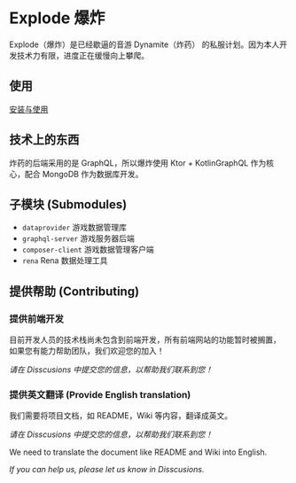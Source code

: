# Explode 爆炸

Explode（爆炸）是已经歇逼的音游 Dynamite（炸药） 的私服计划。因为本人开发技术力有限，进度正在缓慢向上攀爬。

## 使用

[安装与使用](https://github.com/Dyfused/Explode-Kotlin/wiki/Installation-CN)

## 技术上的东西

炸药的后端采用的是 GraphQL，所以爆炸使用 Ktor + KotlinGraphQL 作为核心，配合 MongoDB 作为数据库开发。

## 子模块 (Submodules)

- `dataprovider` 游戏数据管理库
- `graphql-server` 游戏服务器后端
- `composer-client` 游戏数据管理客户端
- `rena` Rena 数据处理工具

## 提供帮助 (Contributing)

### 提供前端开发

目前开发人员的技术栈尚未包含到前端开发，所有前端网站的功能暂时被搁置，
如果您有能力帮助团队，我们欢迎您的加入！

*请在 Disscusions 中提交您的信息，以帮助我们联系到您！*

### 提供英文翻译 (Provide English translation)

我们需要将项目文档，如 README，Wiki 等内容，翻译成英文。

*请在 Disscusions 中提交您的信息，以帮助我们联系到您！*

We need to translate the document like README and Wiki into English.

*If you can help us, please let us know in Disscusions.*